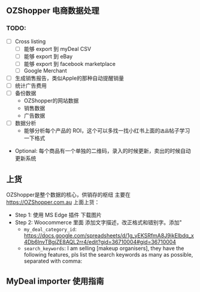 ## OZShopper 电商数据处理

### TODO:
* [ ] Cross listing
  * [ ] 能够 export 到 myDeal CSV
  * [ ] 能够 export 到 eBay
  * [ ] 能够 export 到 facebook marketplace
  * [ ] Google Merchant
* [ ] 生成销售报告，类似Apple的那种自动提醒销量
* [ ] 统计广告费用
* [ ] 备份数据
  * OZShopper的网站数据
  * 销售数据
  * 广告数据
* [ ] 数据分析
  * 能够分析每个产品的 ROI，这个可以多找一找小红书上面的`选品`帖子学习一下格式
* Optional: 每个商品有一个单独的二维码，录入的时候更新，卖出的时候自动更新系统


## 上货
OZShopper是整个数据的核心，供销存的枢纽
主要在 https://OZShopper.com.au 上面上货：
* Step 1: 使用 MS Edge 插件 下载图片
* Step 2: Woocommerce 里面 添加文字描述，改正格式和错别字。添加"
  * `my_deal_category_id`: https://docs.google.com/spreadsheets/d/1g_yEKSRfmA8J9jkElbdq_x4Db6lnvTBgjZE8AQL2rr4/edit?gid=36710004#gid=36710004
  * `search_keywords`: I am selling [makeup organisers], they have the following features, pls list the search keywords as many as possible, separated with comma:


## MyDeal importer 使用指南

